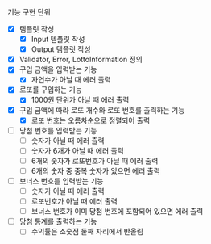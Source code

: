 기능 구현 단위
- [X] 템플릿 작성
  - [X] Input 템플릿 작성 
  - [X] Output 템플릿 작성
- [X] Validator, Error, LottoInformation 정의
- [X] 구입 금액을 입력받는 기능
  - [X] 자연수가 아닐 때 에러 출력
- [X] 로또를 구입하는 기능
  - [X] 1000원 단위가 아닐 때 에러 출력
- [X] 구입 금액에 따라 로또 개수와 로또 번호를 출력하는 기능
  - [X] 로또 번호는 오름차순으로 정렬되어 출력
- [ ] 당첨 번호를 입력받는 기능
  - [ ] 숫자가 아닐 때 에러 출력
  - [ ] 숫자가 6개가 아닐 때 에러 출력
  - [ ] 6개의 숫자가 로또번호가 아닐 때 에러 출력
  - [ ] 6개의 숫자 중 중복 숫자가 있으면 에러 출력
- [ ] 보너스 번호를 입력받는 기능
  - [ ] 숫자가 아닐 때 에러 출력
  - [ ] 로또번호가 아닐 때 에러 출력
  - [ ] 보너스 번호가 이미 당첨 번호에 포함되어 있으면 에러 출력
- [ ] 당첨 통계를 출력하는 기능
  - [ ] 수익률은 소숫점 둘째 자리에서 반올림